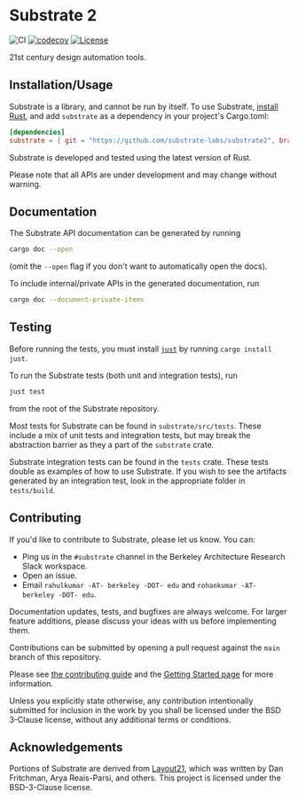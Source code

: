 # Substrate 2

![CI](https://github.com/substrate-labs/substrate2/actions/workflows/ci-main.yml/badge.svg)
[![codecov](https://codecov.io/gh/substrate-labs/substrate2/branch/main/graph/badge.svg?token=9LRRJNLCXI)](https://codecov.io/gh/substrate-labs/substrate2)
[![License](https://img.shields.io/badge/License-BSD_3--Clause-blue.svg)](https://opensource.org/licenses/BSD-3-Clause)

21st century design automation tools.

## Installation/Usage

Substrate is a library, and cannot be run by itself.
To use Substrate, [install Rust](https://www.rust-lang.org/tools/install),
and add `substrate` as a dependency in your project's Cargo.toml:

```toml
[dependencies]
substrate = { git = "https://github.com/substrate-labs/substrate2", branch = "main" }
```

Substrate is developed and tested using the latest version of Rust.

Please note that all APIs are under development and may change without warning.

## Documentation

The Substrate API documentation can be generated by running
```bash
cargo doc --open
```
(omit the `--open` flag if you don't want to automatically open the docs).

To include internal/private APIs in the generated documentation, run
```bash
cargo doc --document-private-items
```

## Testing

Before running the tests, you must install [`just`](https://github.com/casey/just) by running `cargo install just`.

To run the Substrate tests (both unit and integration tests), run

```bash
just test
```

from the root of the Substrate repository.

Most tests for Substrate can be found in `substrate/src/tests`. These include a mix of unit tests
and integration tests, but may break the abstraction barrier as they a part of the `substrate` crate.

Substrate integration tests can be found in the `tests` crate.
These tests double as examples of how to use Substrate.
If you wish to see the artifacts generated by an integration test,
look in the appropriate folder in `tests/build`.

## Contributing

If you'd like to contribute to Substrate, please let us know. You can:
* Ping us in the `#substrate` channel in the Berkeley Architecture Research Slack workspace.
* Open an issue.
* Email `rahulkumar -AT- berkeley -DOT- edu` and `rohankumar -AT- berkeley -DOT- edu`.

Documentation updates, tests, and bugfixes are always welcome.
For larger feature additions, please discuss your ideas with us before implementing them.

Contributions can be submitted by opening a pull request against the `main` branch
of this repository.

Please see [the contributing guide](docs/CONTRIBUTING.md) and the [Getting Started page](https://docs.substratelabs.io/docs/development/getting-started) for more information.

Unless you explicitly state otherwise, any contribution intentionally submitted for inclusion
in the work by you shall be licensed under the BSD 3-Clause license, without any additional terms or conditions.

## Acknowledgements

Portions of Substrate are derived from [Layout21](https://github.com/dan-fritchman/Layout21),
which was written by Dan Fritchman, Arya Reais-Parsi, and others.
This project is licensed under the BSD-3-Clause license.
